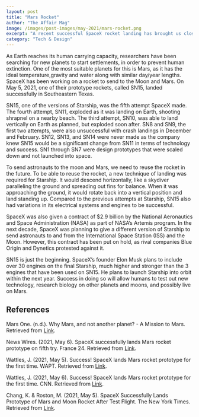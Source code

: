 ```yaml
---
layout: post
title: "Mars Rocket"
author: "The Affair Mag"
image: /images/post-images/may-2021/mars-rocket.png
excerpt: "A recent successful SpaceX rocket landing has brought us closer to sending humans to the Moon and Mars."
category: "Tech & Design"
---
```


As Earth reaches its human carrying capacity, researchers have been searching for new planets to start settlements, in order to prevent human extinction. One of the most suitable planets for this is Mars, as it has the ideal temperature,gravity and water along with similar day/year lengths. SpaceX has been working on a rocket to send to the Moon and Mars. On May 5, 2021, one of their prototype rockets, called SN15, landed successfully in Southeastern Texas.

SN15, one of the versions of Starship, was the fifth attempt SpaceX made. The fourth attempt, SN11, exploded as it was landing on Earth, shooting shrapnel on a nearby beach. The third attempt, SN10, was able to land vertically on Earth as planned, but exploded soon after. SN8 and SN9, the first two attempts, were also unsuccessful with crash landings in December and February. SN12, SN13, and SN14 were never made as the company knew SN15 would be a significant change from SN11 in terms of technology and success. SN1 through SN7 were design prototypes that were scaled down and not launched into space.

To send astronauts to the moon and Mars, we need to reuse the rocket in the future. To be able to reuse the rocket, a new technique of landing was required for Starship. It would descend horizontally, like a skydiver paralleling the ground and spreading out fins for balance. When it was approaching the ground, it would rotate back into a vertical position and land standing up. Compared to the previous attempts at Starship, SN15 also had variations in its electrical systems and engines to be successful.

SpaceX was also given a contract of $2.9 billion by the National Aeronautics and Space Administration (NASA) as part of NASA’s Artemis program. In the next decade, SpaceX was planning to give a different version of Starship to send astronauts to and from the International Space Station (ISS) and the Moon. However, this contract has been put on hold, as rival companies Blue Origin and Dynetics protested against it.

SN15 is just the beginning. SpaceX’s founder Elon Musk plans to include over 30 engines on the final Starship, much higher and stronger than the 3 engines that have been used on SN15. He plans to launch Starship into orbit within the next year. Success in doing so will allow humans to test out new technology, research biology on other planets and moons, and possibly live on Mars.

## References
Mars One. (n.d.). Why Mars, and not another planet? - A Mission to Mars. Retrieved from [Link](https://www.mars-one.com/faq/mission-to-mars/why-mars-and-not-another-planet#:~:text=After%20the%20Earth%2C%20Mars%20is,system%20due%20to%20several%20reasons%3A&text=Gravity%20on%20Mars%20is%2038,cosmic%20and%20the%20Sun's%20radiation).

News Wires. (2021, May 6). SpaceX successfully lands Mars rocket prototype on fifth try. France 24. Retrieved from [Link](https://www.france24.com/en/americas/20210506-spacex-successfully-lands-mars-rocket-prototype-on-fifth-try).

Wattles, J. (2021, May 5). Success! SpaceX lands Mars rocket prototype for the first time. WAPT. Retrieved from [Link](https://www.wapt.com/article/spacex-lands-mars-rocket-prototype-first-time/36345322).

Wattles, J. (2021, May 6). Success! SpaceX lands Mars rocket prototype for the first time. CNN. Retrieved from [Link](https://www.cnn.com/2021/05/05/tech/spacex-starship-sn15-test-flight-scn/index.html).

Chang, K. & Roston, M. (2021, May 5). SpaceX Successfully Lands Prototype of Mars and Moon Rocket After Test Flight. The New York Times. Retrieved from [Link](https://www.nytimes.com/2021/05/05/science/spacex-starship-launch.html).
